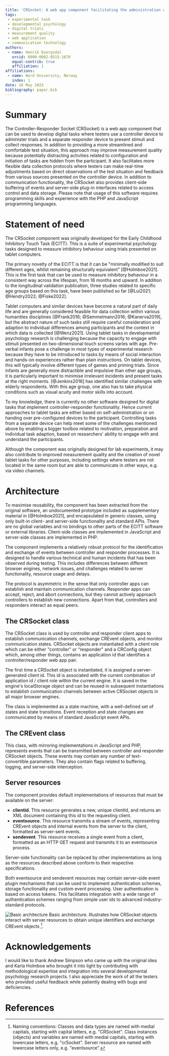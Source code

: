 ```yaml
---
title: 'CRSocket: A web app component facilitating the administration of digital trials from a separate device'
tags:
 - experimental task
 - developmental psychology
 - digital trials
 - measurement quality
 - web application
 - communication technology
authors:
 - name: Henrik Dvergsdal
   orcid: 0000-0002-8515-1670
   equal-contrib: true
   affiliation: 1
affiliations:
 - name: Nord University, Norway
   index: 1
date: 16 May 2023
bibliography: paper.bib
---
```


# Summary

The Controller-Responder Socket (CRSocket) is a web app component that can be used to develop digital tasks where testers use a controller device to administer trials and a separate responder device to present stimuli and collect responses. In addition to providing a more streamlined and comfortable test situation, this approach may improve measurement quality because potentially distracting activities related to configuration and initiation of tasks are hidden from the participant. It also facilitates more flexible data collection protocols where testers can make real-time adjustments based on direct observations of the test situation and feedback from various sources presented on the controller device. In addition to communication functionality, the CRSocket also provides client-side buffering of events and server-side plug-in interfaces related to access control and data storage. Please note that usage of this software requires programming skills and experience with the PHP and JavaScript programming languages.

# Statement of need

The CRSocket component was originally developed for the Early Childhood Inhibitory Touch Task (ECITT). This is a suite of experimental psychology tasks designed to measure inhibitory behaviour using trials presented on tablet computers.

The primary novelty of the ECITT is that it can be "minimally modified to suit different ages, whilst remaining structurally equivalent" [@Holmboe2021]. This is the first task that can be used to measure inhibitory behaviour in a consistent way across the lifespan, from 18 months and upward.  In addition to the longitudinal validation publication, three studies related to specific age groups based on this task, have been published so far [@Lui2021; @Hendry2022; @Fiske2022].

Tablet computers and similar devices have become a natural part of daily life and are generally considered feasible for data collection within various humanities disciplines [@Frank2016; @Semmelmann2016; @Kanerva2019], but the abstract nature of such tasks still require careful consideration and adaption to individual differences among participants and the context in which data is collected [@Wenz2021]. Using tablet tasks in developmental psychology research is challenging because the capacity to engage with stimuli presented on two-dimensional touch screens varies with age. Pre-verbal infants pose a challenge in most types of experimental research because they have to be introduced to tasks by means of social interaction and hands-on experiences rather than plain instructions. On tablet devices, this will typically involve different types of games and priming trials. Since infants are generally more distractible and impulsive than other age groups, it is particularly important to minimise irrelevant incidents and present tasks at the right moments. [@Jenkins2016] has identified similar challenges with elderly respondents. With this age group, one also has to take physical conditions such as visual acuity and motor skills into account.

To my knowledge, there is currently no other software designed for digital tasks that implement controller-responder functionality. Hence current approaches to tablet tasks are either based on self-administration or on handing over pre-configured devices to the participant. Controlling tasks from a separate device can help meet some of the challenges mentioned above by enabling a bigger toolbox related to motivation, preparation and individual task adaption, based on researchers' ability to engage with and understand the participants.

Although the component was originally designed for lab experiments, it may also contribute to improved measurement quality and the creation of novel tablet tasks for other purposes, including settings where testers are not located in the same room but are able to communicate in other ways, e.g. via video channels.

# Architecture

To maximise reusability, the component has been extracted from the original software, an undocumented prototype included as supplementary material in [@Holmboe2021], and encapsulated in generic classes, using only built-in client- and server-side functionality and standard APIs. There are no global variables and no bindings to other parts of the ECITT software or external libraries. Client-side classes are implemented in JavaScript and server-side classes are implemented in PHP.

The component implements a relatively robust protocol for the identification and exchange of events between controller and responder processes. It is designed to handle various technical and human incidents that has been observed during testing. This includes differences between different browser engines, network issues, and challenges related to server functionality, resource usage and delays.

The protocol is asymmetric in the sense that only controller apps can establish and maintain communication channels. Responder apps can accept, reject, and abort connections, but they cannot actively approach controllers to establish new connections. Apart from that, controllers and responders interact as equal peers.

## The CRSocket class

The CRSocket class is used by controller and responder client apps to establish communication channels, exchange CREvent objects, and monitor communication states. CRSocket objects are instantiated with a client role which can be either "controller" or “responder" and a CRConfig object which, among other things, contains an application id that identifies a controller/responder web app pair.

The first time a CRSocket object is instantiated, it is assigned a server-generated client id. This id is associated with the current combination of application id / client role within the current engine. It is saved in the engine's localStorage object and can be reused in subsequent instantiations to establish communication channels between active CRSocket objects in all major browser engines.

The class is implemented as a state machine, with a well-defined set of states and state transitions. Event reception and state changes are communicated by means of standard JavaScript event APIs.

## The CREvent class

This class, with mirroring implementations in JavaScript and PHP, represents events that can be transmitted between controller and responder CRSocket objects. These events may contain any number of text-convertible parameters. They also contain flags related to buffering, logging, and server-side interception.

## Server resources

The component provides default implementations of resources that must be available on the server:

* **clientid**. This resource generates a new, unique clientId, and returns an XML document containing this id to the requesting client.
* **eventsource**. This resource transmits a stream of events, representing CREvent objects and internal events from the server to the client, formatted as server-sent events.
* **sendevent**. This resource receives a single event from a client, formatted as an HTTP GET request and transmits it to an eventsource process.

Server-side functionality can be replaced by other implementations as long as the resources described above conform to their respective specifications.

Both eventsource and sendevent resources may contain server-side event plugin mechanisms that can be used to implement authentication schemes, storage functionality and custom event processing. User authentication is based on access tokens. This facilitates integration with a wide range of authentication schemes ranging from simple user ids to advanced industry-standard protocols.


![Basic architecture](basicArchitecture.png)
Basic architecture. Illustrates how CRSocket objects interact with server resources to obtain unique identifiers and exchange CREvent objects [^1].

[^1]: Naming conventions: Classes and data types are named with medial capitals, starting with capital letters, e.g. "CRSocket".
Class instances (objects) and variables are named with medial capitals, starting with lowercase letters, e.g. "crSocket".
Server resource are named with lowercase letters only, e.g. "eventsource".

# Acknowledgements

I would like to thank Andrew Simpson who came up with the original idea and Karla Holmboe who brought it into light by contributing with methodological expertise and integration into several developmental psychology research projects. I also appreciate the work of all the testers who provided useful feedback while patiently dealing with bugs and deficiencies.

# References
